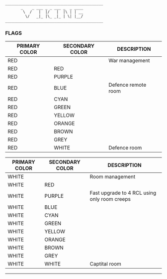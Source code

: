 ```
____________________________________________
       _    _ ___ _ _ ___ _  _ ____
        \  /   |  |/   |  |\ | | __
         \/   _|_ |\_ _|_ | \| |__/
____________________________________________
```

### FLAGS

PRIMARY COLOR | SECONDARY COLOR | DESCRIPTION
--------------|-----------------|------------
RED | | War management
RED | RED |
RED | PURPLE |
RED | BLUE | Defence remote room
RED | CYAN |
RED | GREEN |
RED | YELLOW |
RED | ORANGE |
RED | BROWN |
RED | GREY |
RED | WHITE | Defence room

PRIMARY COLOR | SECONDARY COLOR | DESCRIPTION
--------------|-----------------|------------
WHITE | | Room management
WHITE | RED |
WHITE | PURPLE | Fast upgrade to 4 RCL using only room creeps
WHITE | BLUE |
WHITE | CYAN |
WHITE | GREEN |
WHITE | YELLOW |
WHITE | ORANGE |
WHITE | BROWN |
WHITE | GREY |
WHITE | WHITE | Captital room

---